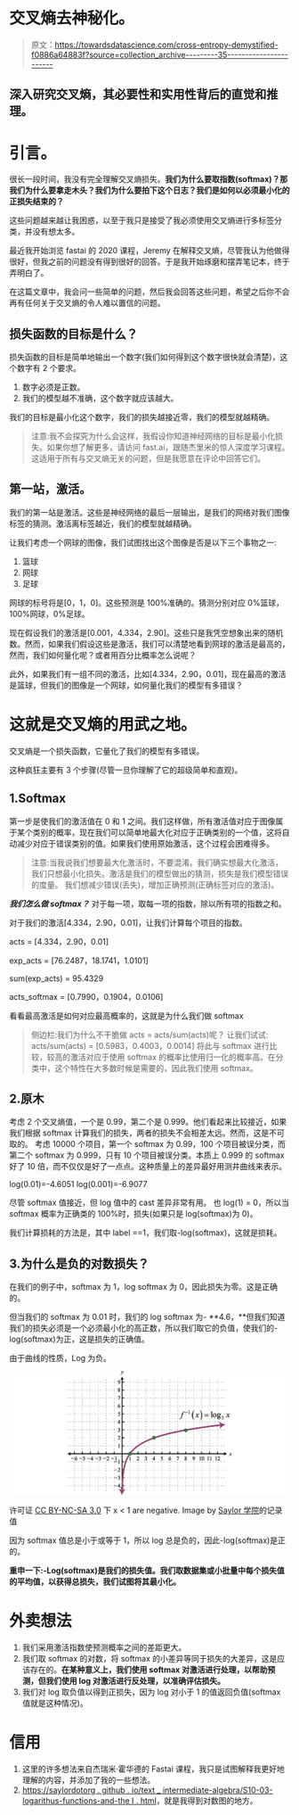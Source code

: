 # 交叉熵去神秘化。

> 原文：<https://towardsdatascience.com/cross-entropy-demystified-f0886a64883f?source=collection_archive---------35----------------------->

## 深入研究交叉熵，其必要性和实用性背后的直觉和推理。

# 引言。

很长一段时间，我没有完全理解交叉熵损失。**我们为什么要取指数(softmax)？那我们为什么要拿走木头？我们为什么要拍下这个日志？我们是如何以必须最小化的正损失结束的？**

这些问题越来越让我困惑，以至于我只是接受了我必须使用交叉熵进行多标签分类，并没有想太多。

最近我开始浏览 fastai 的 2020 课程，Jeremy 在解释交叉熵，尽管我认为他做得很好，但我之前的问题没有得到很好的回答。于是我开始琢磨和摆弄笔记本，终于弄明白了。

在这篇文章中，我会问一些简单的问题，然后我会回答这些问题，希望之后你不会再有任何关于交叉熵的令人难以置信的问题。

## 损失函数的目标是什么？

损失函数的目标是简单地输出一个数字(我们如何得到这个数字很快就会清楚)，这个数字有 2 个要求。

1.  数字必须是正数。
2.  我们的模型越不准确，这个数字就应该越大。

我们的目标是最小化这个数字，我们的损失越接近零，我们的模型就越精确。

> 注意:我不会探究为什么会这样，我假设你知道神经网络的目标是最小化损失。如果你想了解更多，请访问 fast.ai，跟随杰里米的惊人深度学习课程。这适用于所有与交叉熵无关的问题，但是我愿意在评论中回答它们。

## 第一站，激活。

我们的第一站是激活。这些是神经网络的最后一层输出，是我们的网络对我们图像标签的猜测。激活离标签越近，我们的模型就越精确。

让我们考虑一个网球的图像，我们试图找出这个图像是否是以下三个事物之一:

1.  篮球
2.  网球
3.  足球

网球的标号将是[0，1，0]。这些预测是 100%准确的。猜测分别对应 0%篮球，100%网球，0%足球。

现在假设我们的激活是[0.001，4.334，2.90]。这些只是我凭空想象出来的随机数。然而，如果我们假设这些是激活，我们可以清楚地看到网球的激活是最高的，然而，我们如何量化呢？或者用百分比概率怎么说呢？

此外，如果我们有一组不同的激活，比如[4.334，2.90，0.01]，现在最高的激活是篮球，但我们的图像是一个网球，如何量化我们的模型有多错误？

# 这就是交叉熵的用武之地。

交叉熵是一个损失函数，它量化了我们的模型有多错误。

这种疯狂主要有 3 个步骤(尽管一旦你理解了它的超级简单和直观)。

## 1.Softmax

第一步是使我们的激活值在 0 和 1 之间。我们这样做，所有激活值对应于图像属于某个类别的概率，现在我们可以简单地最大化对应于正确类别的一个值，这将自动减少对应于错误类别的值。如果我们使用原始激活，这个过程会困难得多。

> 注意:当我说我们想要最大化激活时，不要混淆。我们确实想最大化激活，我们只想最小化损失。激活是我们的模型做出的猜测，损失是我们模型错误的度量。
> 我们想减少错误(丢失)，增加正确预测(正确标签对应的激活)。

***我们怎么做 softmax？***
对于每一项，取每一项的指数，除以所有项的指数之和。

对于我们的激活[4.334，2.90，0.01]，让我们计算每个项目的指数。

acts = [4.334，2.90，0.01]

exp_acts = [76.2487，18.1741，1.0101]

sum(exp_acts) = 95.4329

acts_softmax = [0.7990，0.1904，0.0106]

看看最高激活是如何对应最高概率的，这就是为什么我们做 softmax

> 侧边栏:我们为什么不干脆做 acts = acts/sum(acts)呢？
> 让我们试试:
> acts/sum(acts) = [0.5983，0.4003，0.0014]
> 将此与 softmax 进行比较，较高的激活对应于使用 softmax 的概率比使用归一化的概率高。在分类中，这个特性在大多数时候是需要的，因此我们使用 softmax。

## 2.原木

考虑 2 个交叉熵值，一个是 0.99，第二个是 0.999。他们看起来比较接近，如果我们根据 softmax 计算我们的损失，两者的损失不会相差太远。然而，这是不可取的。
考虑 10000 个项目，第一个 softmax 为 0.99，100 个项目被误分类，而第二个 softmax 为 0.999，只有 10 个项目被误分类。本质上 0.999 的 softmax 好了 10 倍，而不仅仅是好了一点点。这种质量上的差异最好用测井曲线来表示。

log(0.01)=-4.6051
log(0.001)=-6.9077

尽管 softmax 值接近，但 log 值中的 cast 差异非常有用。
也 log(1) = 0，所以当 softmax 概率为正确类的 100%时，损失(如果只是 log(softmax)为 0)。

我们计算损耗的方法是，其中 label ==1，我们取-log(softmax)，这就是损耗。

## 3.为什么是负的对数损失？

在我们的例子中，softmax 为 1，log softmax 为 0，因此损失为零。这是正确的。

但当我们的 softmax 为 0.01 时，我们的 log softmax 为- **4.6，**但我们知道我们的损失必须是一个必须最小化的高正数，所以我们取它的负值，使我们的-log(softmax)为正，这是损失的正确值。

由于曲线的性质，Log 为负。

![](img/b52e1b862c36a9781d58f7c4047af035.png)

许可证 [CC BY-NC-SA 3.0](https://creativecommons.org/licenses/by-nc-sa/3.0/) 下 x < 1 are negative. Image by [Saylor 学院](https://saylordotorg.github.io/text_intermediate-algebra/s10-03-logarithmic-functions-and-thei.html)的记录值

因为 softmax 值总是小于或等于 1，所以 log 总是负的，因此-log(softmax)是正的。

**重申一下:-Log(softmax)是我们的损失值。我们取数据集或小批量中每个损失值的平均值，以获得总损失，我们试图将其最小化。**

# 外卖想法

1.  我们采用激活指数使预测概率之间的差距更大。
2.  我们取 softmax 的对数，将 softmax 的小差异等同于损失的大差异，这是应该存在的。**在某种意义上，我们使用 softmax 对激活进行处理，以帮助预测，但我们使用 log 对激活进行反处理，以准确评估损失。**
3.  我们对 log 取负值以得到正损失，因为 log 对小于 1 的值返回负值(softmax 值就是这种情况)。

# 信用

1.  这里的许多想法来自杰瑞米·霍华德的 Fastai 课程，我只是试图解释我更好地理解的内容，并添加了我的一些想法。
2.  [https://saylordotorg . github . io/text _ intermediate-algebra/S10-03-logarithus-functions-and-the I . html](https://saylordotorg.github.io/text_intermediate-algebra/s10-03-logarithmic-functions-and-thei.html)，就是我得到对数图的地方。